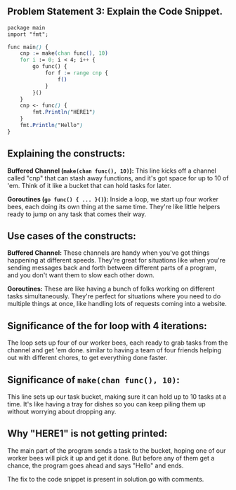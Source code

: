 Problem Statement 3: Explain the Code Snippet.
-------------------------

```css
package main
import "fmt";

func main() {
    cnp := make(chan func(), 10)
    for i := 0; i < 4; i++ {
        go func() {
            for f := range cnp {
                f()
            }
        }()
    }
    cnp <- func() {
        fmt.Println("HERE1")
    }
    fmt.Println("Hello")
}
```

Explaining the constructs:
-------------------------

**Buffered Channel (`make(chan func(), 10)`):** This line kicks off a channel called "cnp" that can stash away functions, and it's got space for up to 10 of 'em. Think of it like a bucket that can hold tasks for later.

**Goroutines (`go func() { ... }()`):** Inside a loop, we start up four worker bees, each doing its own thing at the same time. They're like little helpers ready to jump on any task that comes their way.

Use cases of the constructs:
-------------------------------

**Buffered Channel:** These channels are handy when you've got things happening at different speeds. They're great for situations like when you're sending messages back and forth between different parts of a program, and you don't want them to slow each other down.

**Goroutines:** These are like having a bunch of folks working on different tasks simultaneously. They're perfect for situations where you need to do multiple things at once, like handling lots of requests coming into a website.

Significance of the for loop with 4 iterations:
------------------------------------------------

The loop sets up four of our worker bees, each ready to grab tasks from the channel and get 'em done. similar to having a team of four friends helping out with different chores, to get everything done faster.

Significance of `make(chan func(), 10)`:
-----------------------------------------

This line sets up our task bucket, making sure it can hold up to 10 tasks at a time. It's like having a tray for dishes so you can keep piling them up without worrying about dropping any.

Why "HERE1" is not getting printed:
------------------------------------

The main part of the program sends a task to the bucket, hoping one of our worker bees will pick it up and get it done. But before any of them get a chance, the program goes ahead and says "Hello" and ends. 

The fix to the code snippet is present in solution.go with comments.
